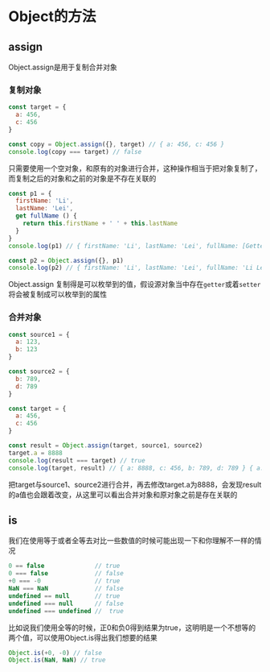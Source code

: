 # Object的方法

## assign

Object.assign是用于复制合并对象

### 复制对象

```js
const target = {
  a: 456,
  c: 456
}

const copy = Object.assign({}, target) // { a: 456, c: 456 }
console.log(copy === target) // false
```

只需要使用一个空对象，和原有的对象进行合并，这种操作相当于把对象复制了，而复制之后的对象和之前的对象是不存在关联的

```js
const p1 = {
  firstName: 'Li',
  lastName: 'Lei',
  get fullName () {
    return this.firstName + ' ' + this.lastName
  }
}
console.log(p1) // { firstName: 'Li', lastName: 'Lei', fullName: [Getter] }

const p2 = Object.assign({}, p1)
console.log(p2) // { firstName: 'Li', lastName: 'Lei', fullName: 'Li Lei' }
```

Object.assign 复制得是可以枚举到的值，假设源对象当中存在`getter`或着`setter`将会被复制成可以枚举到的属性

### 合并对象

```js
const source1 = {
  a: 123,
  b: 123
}

const source2 = {
  b: 789,
  d: 789
}

const target = {
  a: 456,
  c: 456
}

const result = Object.assign(target, source1, source2)
target.a = 8888
console.log(result === target) // true
console.log(target, result) // { a: 8888, c: 456, b: 789, d: 789 } { a: 8888, c: 456, b: 789, d: 789 }
```

把target与source1、source2进行合并，再去修改target.a为8888，会发现result的a值也会跟着改变，从这里可以看出合并对象和原对象之前是存在关联的



## is

我们在使用等于或者全等去对比一些数值的时候可能出现一下和你理解不一样的情况

```js
0 == false              // true
0 === false             // false
+0 === -0               // true
NaN === NaN             // false
undefined == null       // true
undefined === null      // false
undefined === undefined //  true
```

比如说我们使用全等的时候，正0和负0得到结果为true，这明明是一个不想等的两个值，可以使用Object.is得出我们想要的结果

```js
Object.is(+0, -0) // false
Object.is(NaN, NaN) // true
```

